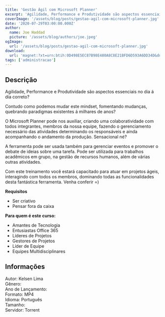 ```yaml
---
title: 'Gestão Ágil com Microsoft Planner'
excerpt: 'Agilidade, Performance e Produtividade são aspectos essenciais no dia á dia correto?  Contudo como podemos mudar este mindset, fomentando mudanças, quebrando paradigmas existentes á milhares de anos?  O Microsoft Planner pode nos auxiliar, criando uma colaboratividade com todos i'
coverImage: '/assets/blog/posts/gestao-agil-com-microsoft-planner.jpg'
date: '2020-07-29T03:00:00.000Z'
author:
  name: Joe Haddad
  picture: '/assets/blog/authors/joe.jpeg'
ogImage:
  url: '/assets/blog/posts/gestao-agil-com-microsoft-planner.jpg'
download:
  url: 'magnet:?xt=urn:btih:0D498E5EC87B98E480A8C8E21BFD6D593A6DD34D&dn=Gest%c3%a3o%20%c3%81gil%20com%20Microsoft%20Planner&tr=udp%3a%2f%2ftracker.openbittorrent.com%3a1337%2fannounce&tr=udp%3a%2f%2ftracker.opentrackr.org%3a1337%2fannounce'
tags: ['administracao']
---
```

<h2>Descrição</h2>
<p></p><p>Agilidade, Performance e Produtividade são aspectos essenciais no dia á dia correto?</p><p>Contudo como podemos mudar este mindset, fomentando mudanças, quebrando paradigmas existentes á milhares de anos?</p><p>O Microsoft Planner pode nos auxiliar, criando uma colaboratividade com todos integrantes, membros da nossa equipe, fazendo o gerenciamento necessário das atividades determinando os responsáveis e ainda acompanhando o andamento da produção. Sensacional né?</p><p>A ferramenta pode ser usada também para gerenciar eventos e promover o debate de ideias sobre uma tarefa. Pode ser utilizada para trabalhos acadêmicos em grupo, na gestão de recursos humanos, além de várias outras atividades.</p><p>Com este treinamento você estará capacitado para atuar em projetos ágeis, interagindo com todos os membros, dominando todas as funcionalidades desta fantástica ferramenta. Venha conferir =)</p><p><strong>Requisitos</strong></p><ul><li>Ser criativo</li><li>Pensar fora da caixa</li></ul><p><strong>Para quem é este curso:</strong></p><ul><li>Amantes de Tecnologia</li><li>Entusiastas Office 365</li><li>Líderes de Projetos</li><li>Gestores de Projetos</li><li>Líder de Equipe</li><li>Equipes Multidisciplinares</li></ul><h2>Informações</h2><p>Autor: Kelsen Lima<br/>Gênero: <br/>Ano de Lançamento:<br/>Formato: MP4<br/>Idioma: Português<br/>Tamanho:<br/>Servidor: Torrent</p>